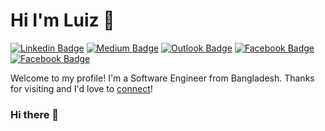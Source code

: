 # Hi I'm Luiz 👋
[![Linkedin Badge](https://img.shields.io/badge/-luizclaudio-blue?style=flat&logo=Linkedin&logoColor=white&link=https://www.linkedin.com/in/lclaudiolc/)](https://www.linkedin.com/in/lclaudiolc/)
[![Medium Badge](https://img.shields.io/badge/-@__abdullahalrifat95-000000?style=flat&labelColor=000000&logo=Medium&link=https://medium.com/@_abdullahalrifat95)](https://medium.com/@_abdullahalrifat95)
[![Outlook Badge](https://img.shields.io/badge/-luiz.claudiolc-cblue?style=flat&logo=Gmail&logoColor=white&link=mailto:luiz.claudiolc@outlook.com)](mailto:luiz.claudiolc@outlook.com)
[![Facebook Badge](https://img.shields.io/badge/-abdullahalrifatcse-%231877F2.svg?&style=flat-square&logo=facebook&logoColor=white&link=https://www.facebook.com/abdullahalrifatcse)](https://www.facebook.com/abdullahalrifatcse)
[![Facebook Badge](https://img.shields.io/badge/-abdullahalrifat.github.io-%231877F2.svg?&style=flat-square&logoColor=white&link=https://abdullahalrifat.github.io/)](https://abdullahalrifat.github.io/)

Welcome to my profile! I'm a Software Engineer from Bangladesh. Thanks for visiting and I'd love to [connect](https://www.linkedin.com/in/abdullahalrifat/)!









### Hi there 👋

<!--
**luizclaudiolc/luizclaudiolc** is a ✨ _special_ ✨ repository because its `README.md` (this file) appears on your GitHub profile.

Here are some ideas to get you started:

- 🔭 I’m currently working on ...
- 🌱 I’m currently learning ...
- 👯 I’m looking to collaborate on ...
- 🤔 I’m looking for help with ...
- 💬 Ask me about ...
- 📫 How to reach me: ...
- 😄 Pronouns: ...
- ⚡ Fun fact: ...
-->
